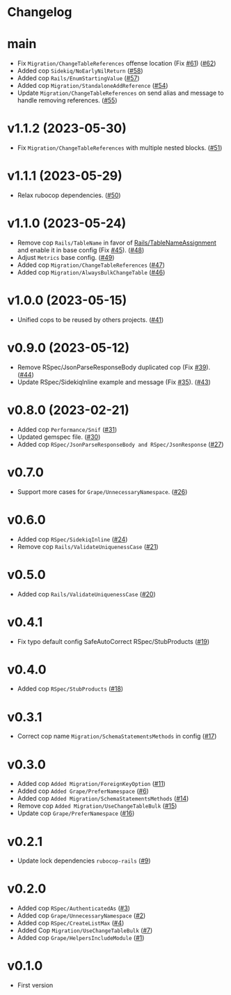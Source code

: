 # Changelog

# main

* Fix `Migration/ChangeTableReferences` offense location (Fix [#61](https://github.com/petalmd/rubocop-petal/issues/61)) ([#62](https://github.com/petalmd/rubocop-petal/pull/62))
* Added cop `Sidekiq/NoEarlyNilReturn` ([#58](https://github.com/petalmd/rubocop-petal/pull/58))
* Added cop `Rails/EnumStartingValue` ([#57](https://github.com/petalmd/rubocop-petal/pull/57))
* Added cop `Migration/StandaloneAddReference` ([#54](https://github.com/petalmd/rubocop-petal/pull/54))
* Update `Migration/ChangeTableReferences` on send alias and message to handle removing references. ([#55](https://github.com/petalmd/rubocop-petal/pull/55))

# v1.1.2 (2023-05-30)

* Fix `Migration/ChangeTableReferences` with multiple nested blocks. ([#51](https://github.com/petalmd/rubocop-petal/pull/51))

# v1.1.1 (2023-05-29)

* Relax rubocop dependencies. ([#50](https://github.com/petalmd/rubocop-petal/pull/50))

# v1.1.0 (2023-05-24)

* Remove cop `Rails/TableName` in favor of [Rails/TableNameAssignment](https://docs.rubocop.org/rubocop-rails/cops_rails.html#railstablenameassignment)
  and enable it in base config (Fix [#45](https://github.com/petalmd/rubocop-petal/issues/45)). ([#48](https://github.com/petalmd/rubocop-petal/pull/48))
* Adjust `Metrics` base config. ([#49](https://github.com/petalmd/rubocop-petal/pull/49))
* Added cop `Migration/ChangeTableReferences` ([#47](https://github.com/petalmd/rubocop-petal/pull/47))
* Added cop `Migration/AlwaysBulkChangeTable` ([#46](https://github.com/petalmd/rubocop-petal/pull/46))

# v1.0.0 (2023-05-15)

* Unified cops to be reused by others projects. ([#41](https://github.com/petalmd/rubocop-petal/pull/41))

# v0.9.0 (2023-05-12)

* Remove RSpec/JsonParseResponseBody duplicated cop (Fix [#39](https://github.com/petalmd/rubocop-petal/issues/39)). ([#44](https://github.com/petalmd/rubocop-petal/pull/44))
* Update RSpec/SidekiqInline example and message (Fix [#35](https://github.com/petalmd/rubocop-petal/issues/35)). ([#43](https://github.com/petalmd/rubocop-petal/pull/43))

# v0.8.0 (2023-02-21)

* Added cop `Performance/Snif` ([#31](https://github.com/petalmd/rubocop-petal/pull/31))
* Updated gemspec file. ([#30](https://github.com/petalmd/rubocop-petal/pull/30))
* Added cop `RSpec/JsonParseResponseBody and RSpec/JsonResponse` ([#27](https://github.com/petalmd/rubocop-petal/pull/27))

# v0.7.0

* Support more cases for `Grape/UnnecessaryNamespace`. ([#26](https://github.com/petalmd/rubocop-petal/pull/26))

# v0.6.0

* Added cop `RSpec/SidekiqInline` ([#24](https://github.com/petalmd/rubocop-petal/pull/24))
* Remove cop `Rails/ValidateUniquenessCase` ([#21](https://github.com/petalmd/rubocop-petal/pull/21))

# v0.5.0

* Added cop `Rails/ValidateUniquenessCase` ([#20](https://github.com/petalmd/rubocop-petal/pull/20))

# v0.4.1

* Fix typo default config SafeAutoCorrect RSpec/StubProducts ([#19](https://github.com/petalmd/rubocop-petal/pull/19))

# v0.4.0

* Added cop `RSpec/StubProducts` ([#18](https://github.com/petalmd/rubocop-petal/pull/18))

# v0.3.1

* Correct cop name `Migration/SchemaStatementsMethods` in config ([#17](https://github.com/petalmd/rubocop-petal/pull/17))

# v0.3.0

* Added cop `Added Migration/ForeignKeyOption` ([#11](https://github.com/petalmd/rubocop-petal/pull/11))
* Added cop `Added Grape/PreferNamespace` ([#6](https://github.com/petalmd/rubocop-petal/pull/6))
* Added cop `Added Migration/SchemaStatementsMethods` ([#14](https://github.com/petalmd/rubocop-petal/pull/14))
* Remove cop `Added Migration/UseChangeTableBulk` ([#15](https://github.com/petalmd/rubocop-petal/pull/15))
* Update cop `Grape/PreferNamespace` ([#16](https://github.com/petalmd/rubocop-petal/pull/16))

# v0.2.1

* Update lock dependencies `rubocop-rails` ([#9](https://github.com/petalmd/rubocop-petal/pull/9))

# v0.2.0

* Added cop `RSpec/AuthenticatedAs` ([#3](https://github.com/petalmd/rubocop-petal/pull/3))
* Added cop `Grape/UnnecessaryNamespace` ([#2](https://github.com/petalmd/rubocop-petal/pull/2))
* Added cop `RSpec/CreateListMax` ([#4](https://github.com/petalmd/rubocop-petal/pull/4))
* Added Cop `Migration/UseChangeTableBulk` ([#7](https://github.com/petalmd/rubocop-petal/pull/7))
* Added cop `Grape/HelpersIncludeModule` ([#1](https://github.com/petalmd/rubocop-petal/pull/1))

# v0.1.0

* First version
